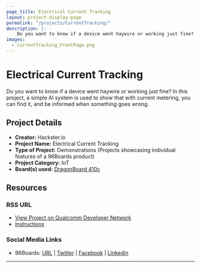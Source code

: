 ```yaml
---
page_title: Electrical Current Tracking
layout: project-display-page
permalink: "/projects/CurrentTracking/"
description: |-
    Do you want to know if a device went haywire or working just fine? In this project, a simple AI system is used to show that with current metering, you can find it, and be informed when something goes wrong.
images:
  - CurrentTracking_FrontPage.png
---
```

# Electrical Current Tracking

Do you want to know if a device went haywire or working just fine? In this project, a simple AI system is used to show that with current metering, you can find it, and be informed when something goes wrong.

## Project Details

- **Creator:** Hackster.io
- **Project Name:** Electrical Current Tracking
- **Type of Project:** Demonstrations (Projects showcasing individual features of a 96Boards product)
- **Project Category:** IoT
- **Board(s) used:** [DragonBoard 410c](http://www._96boards.org/product/dragonboard410c/)

## Resources

### RSS URL

- [View Project on Qualcomm Developer Network](https://developer.qualcomm.com/project/electrical-current-tracking)
- [Instructions](https://www.hackster.io/enigma-energy-7/current-track-7506d1)

### Social Media Links

- 96Boards: [URL](http://www._96boards.org/) &#124; [Twitter](https://twitter.com/96boards) &#124; [Facebook](https://www.facebook.com/96Boards) &#124; [Linkedin](https://www.linkedin.com/showcase/6637095/)


***
